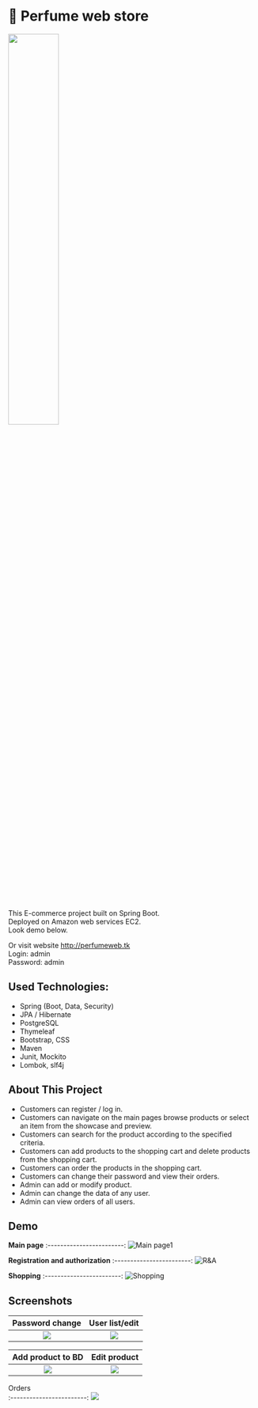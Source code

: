 # :hibiscus: Perfume web store

<a href="http://perfumeweb.tk/">
    <img src="https://i.ibb.co/6YNPHCd/LOGO3.jpg" width="45%" height="45%">
</a>

This E-commerce project built on Spring Boot.<br>
Deployed on Amazon web services EC2.<br>
Look demo below.

Or visit website http://perfumeweb.tk <br>
Login: admin <br>
Password: admin

## Used Technologies:

* Spring (Boot, Data, Security)
* JPA / Hibernate
* PostgreSQL
* Thymeleaf
* Bootstrap, CSS
* Maven
* Junit, Mockito
* Lombok, slf4j

## About This Project
* Customers can register / log in.
* Customers can navigate on the main pages browse products or select an item from the showcase and preview.
* Customers can search for the product according to the specified criteria.
* Customers can add products to the shopping cart and delete products from the shopping cart.
* Customers can order the products in the shopping cart.
* Customers can change their password and view their orders.
* Admin can add or modify product.
* Admin can change the data of any user.
* Admin can view orders of all users.

## Demo
**Main page**
:------------------------:
![Main page1](img/gif/1_Main.gif)


**Registration and authorization**
:------------------------:
![R&A](img/gif/2_Reg.gif)

**Shopping**
:------------------------:
![Shopping](img/gif/3_Shop.gif)

## Screenshots

Password change      |  User list/edit
:------------------------:|:-------------------------:
![](https://i.ibb.co/Z1wz3Cz/1-Password-change.jpg)  |  ![](https://i.ibb.co/CPRWb6k/2-User-listedit.png)

Add product to BD      |  Edit product
:------------------------:|:-------------------------:
![](https://i.ibb.co/bQyknTW/3-Add-product-to-BD.png)  |  ![](https://i.ibb.co/T2k9f2q/4-Edit-product.png)

Orders      
:------------------------:
![](https://i.ibb.co/C9tjyVH/5Orders.png) 